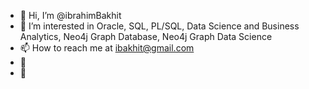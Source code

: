 - 👋 Hi, I’m @ibrahimBakhit
- 👀 I’m interested in Oracle, SQL, PL/SQL, Data Science and Business Analytics, Neo4j Graph Database, Neo4j Graph Data Science
- 📫 How to reach me at ibakhit@gmail.com
- 🌱 
- 💞️ 

<!---
ibrahimBakhit/ibrahimBakhit is a ✨ special ✨ repository because its `README.md` (this file) appears on your GitHub profile.
You can click the Preview link to take a look at your changes.
--->
